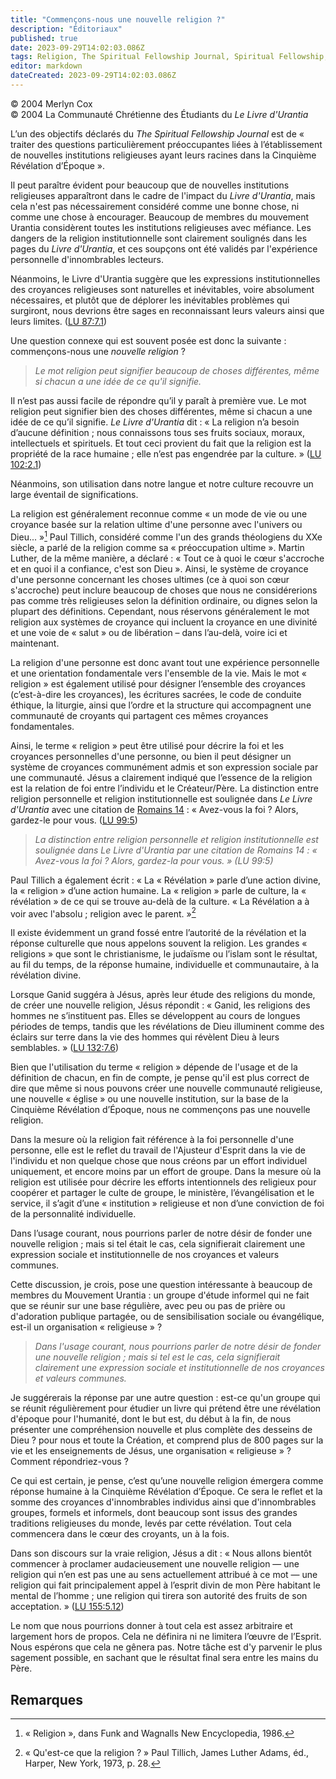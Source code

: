 ```yaml
---
title: "Commençons-nous une nouvelle religion ?"
description: "Éditoriaux"
published: true
date: 2023-09-29T14:02:03.086Z
tags: Religion, The Spiritual Fellowship Journal, Spiritual Fellowship, article
editor: markdown
dateCreated: 2023-09-29T14:02:03.086Z
---
```


<p class="v-card v-sheet theme--light gray lighten-3 px-2">© 2004 Merlyn Cox<br>© 2004 La Communauté Chrétienne des Étudiants du <i>Le Livre d'Urantia</i></p>


L’un des objectifs déclarés du _The Spiritual Fellowship Journal_ est de « traiter des questions particulièrement préoccupantes liées à l’établissement de nouvelles institutions religieuses ayant leurs racines dans la Cinquième Révélation d’Époque ».

Il peut paraître évident pour beaucoup que de nouvelles institutions religieuses apparaîtront dans le cadre de l'impact du _Livre d'Urantia_, mais cela n'est pas nécessairement considéré comme une bonne chose, ni comme une chose à encourager. Beaucoup de membres du mouvement Urantia considèrent toutes les institutions religieuses avec méfiance. Les dangers de la religion institutionnelle sont clairement soulignés dans les pages du _Livre d'Urantia_, et ces soupçons ont été validés par l'expérience personnelle d'innombrables lecteurs.

Néanmoins, le Livre d'Urantia suggère que les expressions institutionnelles des croyances religieuses sont naturelles et inévitables, voire absolument nécessaires, et plutôt que de déplorer les inévitables problèmes qui surgiront, nous devrions être sages en reconnaissant leurs valeurs ainsi que leurs limites. ([LU 87:7.1](/fr/The_Urantia_Book/87#p7_1))

Une question connexe qui est souvent posée est donc la suivante : commençons-nous une _nouvelle religion_ ?

> _Le mot religion peut signifier beaucoup de choses différentes, même si chacun a une idée de ce qu'il signifie._

Il n’est pas aussi facile de répondre qu’il y paraît à première vue. Le mot religion peut signifier bien des choses différentes, même si chacun a une idée de ce qu’il signifie. _Le Livre d'Urantia_ dit : « La religion n’a besoin d’aucune définition ; nous connaissons tous ses fruits sociaux, moraux, intellectuels et spirituels. Et tout ceci provient du fait que la religion est la propriété de la race humaine ; elle n’est pas engendrée par la culture. » ([LU 102:2.1](/fr/The_Urantia_Book/102#p2_1))

Néanmoins, son utilisation dans notre langue et notre culture recouvre un large éventail de significations.

La religion est généralement reconnue comme « un mode de vie ou une croyance basée sur la relation ultime d'une personne avec l'univers ou Dieu... »[^1] Paul Tillich, considéré comme l'un des grands théologiens du XXe siècle, a parlé de la religion comme sa « préoccupation ultime ». Martin Luther, de la même manière, a déclaré : « Tout ce à quoi le cœur s'accroche et en quoi il a confiance, c'est son Dieu ». Ainsi, le système de croyance d'une personne concernant les choses ultimes (ce à quoi son cœur s'accroche) peut inclure beaucoup de choses que nous ne considérerions pas comme très religieuses selon la définition ordinaire, ou dignes selon la plupart des définitions. Cependant, nous réservons généralement le mot religion aux systèmes de croyance qui incluent la croyance en une divinité et une voie de « salut » ou de libération – dans l’au-delà, voire ici et maintenant.

La religion d'une personne est donc avant tout une expérience personnelle et une orientation fondamentale vers l'ensemble de la vie. Mais le mot « religion » est également utilisé pour désigner l’ensemble des croyances (c’est-à-dire les croyances), les écritures sacrées, le code de conduite éthique, la liturgie, ainsi que l’ordre et la structure qui accompagnent une communauté de croyants qui partagent ces mêmes croyances fondamentales.

Ainsi, le terme « religion » peut être utilisé pour décrire la foi et les croyances personnelles d'une personne, ou bien il peut désigner un système de croyances communément admis et son expression sociale par une communauté. Jésus a clairement indiqué que l’essence de la religion est la relation de foi entre l’individu et le Créateur/Père. La distinction entre religion personnelle et religion institutionnelle est soulignée dans _Le Livre d'Urantia_ avec une citation de [Romains 14](/fr/Bible/Romans/14) : « Avez-vous la foi ? Alors, gardez-le pour vous. ([LU 99:5](/fr/The_Urantia_Book/99#p5))

> _La distinction entre religion personnelle et religion institutionnelle est soulignée dans _Le Livre d'Urantia_ par une citation de Romains 14 : « Avez-vous la foi ? Alors, gardez-la pour vous. » (LU 99:5)_

Paul Tillich a également écrit : « La « Révélation » parle d’une action divine, la « religion » d’une action humaine. La « religion » parle de culture, la « révélation » de ce qui se trouve au-delà de la culture. « La Révélation a à voir avec l'absolu ; religion avec le parent. »[^2]

Il existe évidemment un grand fossé entre l’autorité de la révélation et la réponse culturelle que nous appelons souvent la religion. Les grandes « religions » que sont le christianisme, le judaïsme ou l’islam sont le résultat, au fil du temps, de la réponse humaine, individuelle et communautaire, à la révélation divine.

Lorsque Ganid suggéra à Jésus, après leur étude des religions du monde, de créer une nouvelle religion, Jésus répondit : « Ganid, les religions des hommes ne s’instituent pas. Elles se développent au cours de longues périodes de temps, tandis que les révélations de Dieu illuminent comme des éclairs sur terre dans la vie des hommes qui révèlent Dieu à leurs semblables. » ([LU 132:7.6](/fr/The_Urantia_Book/132#p7_6))

Bien que l'utilisation du terme « religion » dépende de l'usage et de la définition de chacun, en fin de compte, je pense qu'il est plus correct de dire que même si nous pouvons créer une nouvelle communauté religieuse, une nouvelle « église » ou une nouvelle institution, sur la base de la Cinquième Révélation d’Époque, nous ne commençons pas une nouvelle religion.

Dans la mesure où la religion fait référence à la foi personnelle d'une personne, elle est le reflet du travail de l'Ajusteur d'Esprit dans la vie de l'individu et non quelque chose que nous créons par un effort individuel uniquement, et encore moins par un effort de groupe. Dans la mesure où la religion est utilisée pour décrire les efforts intentionnels des religieux pour coopérer et partager le culte de groupe, le ministère, l’évangélisation et le service, il s’agit d’une « institution » religieuse et non d’une conviction de foi de la personnalité individuelle.

Dans l’usage courant, nous pourrions parler de notre désir de fonder une nouvelle religion ; mais si tel était le cas, cela signifierait clairement une expression sociale et institutionnelle de nos croyances et valeurs communes.

Cette discussion, je crois, pose une question intéressante à beaucoup de membres du Mouvement Urantia : un groupe d'étude informel qui ne fait que se réunir sur une base régulière, avec peu ou pas de prière ou d'adoration publique partagée, ou de sensibilisation sociale ou évangélique, est-il un organisation « religieuse » ?

> _Dans l'usage courant, nous pourrions parler de notre désir de fonder une nouvelle religion ; mais si tel est le cas, cela signifierait clairement une expression sociale et institutionnelle de nos croyances et valeurs communes._

Je suggérerais la réponse par une autre question : est-ce qu'un groupe qui se réunit régulièrement pour étudier un livre qui prétend être une révélation d'époque pour l'humanité, dont le but est, du début à la fin, de nous présenter une compréhension nouvelle et plus complète des desseins de Dieu ? pour nous et toute la Création, et comprend plus de 800 pages sur la vie et les enseignements de Jésus, une organisation « religieuse » ? Comment répondriez-vous ?

Ce qui est certain, je pense, c’est qu’une nouvelle religion émergera comme réponse humaine à la Cinquième Révélation d’Époque. Ce sera le reflet et la somme des croyances d'innombrables individus ainsi que d'innombrables groupes, formels et informels, dont beaucoup sont issus des grandes traditions religieuses du monde, levés par cette révélation. Tout cela commencera dans le cœur des croyants, un à la fois.

Dans son discours sur la vraie religion, Jésus a dit : « Nous allons bientôt commencer à proclamer audacieusement une nouvelle religion — une religion qui n’en est pas une au sens actuellement attribué à ce mot — une religion qui fait principalement appel à l’esprit divin de mon Père habitant le mental de l’homme ; une religion qui tirera son autorité des fruits de son acceptation. » ([LU 155:5.12](/fr/The_Urantia_Book/155#p5_12))

Le nom que nous pourrions donner à tout cela est assez arbitraire et largement hors de propos. Cela ne définira ni ne limitera l’œuvre de l’Esprit. Nous espérons que cela ne gênera pas. Notre tâche est d'y parvenir le plus sagement possible, en sachant que le résultat final sera entre les mains du Père.



## Remarques

[^1]: « Religion », dans Funk and Wagnalls New Encyclopedia, 1986.

[^2]: « Qu'est-ce que la religion ? » Paul Tillich, James Luther Adams, éd., Harper, New York, 1973, p. 28.

